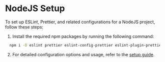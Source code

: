 # NodeJS Setup

To set up ESLint, Prettier, and related configurations for a NodeJS project, follow these steps:

1. Install the required npm packages by running the following command:

```bash
  npm i -D eslint prettier eslint-config-prettier eslint-plugin-prettier eslint-config-node eslint-plugin-node eslint-config-airbnb-base eslint-plugin-import husky lint-staged
```

2. For detailed configuration options and usage, refer to the [setup guide](https://gist.github.com/mckeeh3/4b6a4ab008329b182fc80fbe85cc9aff).
